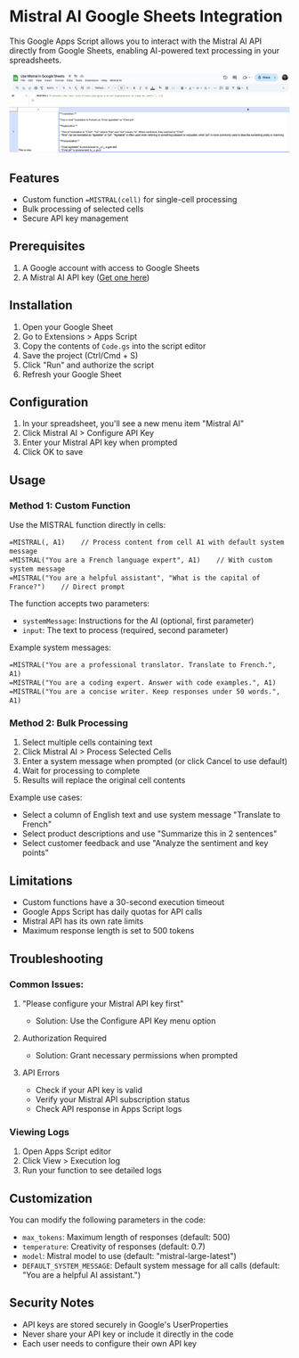 # Mistral AI Google Sheets Integration

This Google Apps Script allows you to interact with the Mistral AI API directly from Google Sheets, enabling AI-powered text processing in your spreadsheets.

![Mistral AI Google Sheets Demo](demo.png)

## Features

- Custom function `=MISTRAL(cell)` for single-cell processing
- Bulk processing of selected cells
- Secure API key management

## Prerequisites

1. A Google account with access to Google Sheets
2. A Mistral AI API key ([Get one here](https://console.mistral.ai/))

## Installation

1. Open your Google Sheet
2. Go to Extensions > Apps Script
3. Copy the contents of `Code.gs` into the script editor
4. Save the project (Ctrl/Cmd + S)
5. Click "Run" and authorize the script
6. Refresh your Google Sheet

## Configuration

1. In your spreadsheet, you'll see a new menu item "Mistral AI"
2. Click Mistral AI > Configure API Key
3. Enter your Mistral API key when prompted
4. Click OK to save

## Usage

### Method 1: Custom Function
Use the MISTRAL function directly in cells: 
```
=MISTRAL(, A1)    // Process content from cell A1 with default system message
=MISTRAL("You are a French language expert", A1)    // With custom system message
=MISTRAL("You are a helpful assistant", "What is the capital of France?")    // Direct prompt
```

The function accepts two parameters:
- `systemMessage`: Instructions for the AI (optional, first parameter)
- `input`: The text to process (required, second parameter)

Example system messages:
```
=MISTRAL("You are a professional translator. Translate to French.", A1)
=MISTRAL("You are a coding expert. Answer with code examples.", A1)
=MISTRAL("You are a concise writer. Keep responses under 50 words.", A1)
```

### Method 2: Bulk Processing
1. Select multiple cells containing text
2. Click Mistral AI > Process Selected Cells
3. Enter a system message when prompted (or click Cancel to use default)
4. Wait for processing to complete
5. Results will replace the original cell contents

Example use cases:
- Select a column of English text and use system message "Translate to French"
- Select product descriptions and use "Summarize this in 2 sentences"
- Select customer feedback and use "Analyze the sentiment and key points"

## Limitations

- Custom functions have a 30-second execution timeout
- Google Apps Script has daily quotas for API calls
- Mistral API has its own rate limits
- Maximum response length is set to 500 tokens

## Troubleshooting

### Common Issues:
1. "Please configure your Mistral API key first"
   - Solution: Use the Configure API Key menu option

2. Authorization Required
   - Solution: Grant necessary permissions when prompted

3. API Errors
   - Check if your API key is valid
   - Verify your Mistral API subscription status
   - Check API response in Apps Script logs

### Viewing Logs
1. Open Apps Script editor
2. Click View > Execution log
3. Run your function to see detailed logs

## Customization

You can modify the following parameters in the code:
- `max_tokens`: Maximum length of responses (default: 500)
- `temperature`: Creativity of responses (default: 0.7)
- `model`: Mistral model to use (default: "mistral-large-latest")
- `DEFAULT_SYSTEM_MESSAGE`: Default system message for all calls (default: "You are a helpful AI assistant.")

## Security Notes

- API keys are stored securely in Google's UserProperties
- Never share your API key or include it directly in the code
- Each user needs to configure their own API key